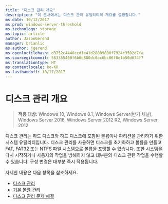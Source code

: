 ```yaml
---
title: "디스크 관리 개요"
description: "이 문서에서는 디스크 관리 유틸리티의 개요를 설명합니다."
ms.date: 10/12/2017
ms.prod: windows-server-threshold
ms.technology: storage
ms.topic: article
author: JasonGerend
manager: brianlic
ms.author: jgerend
ms.openlocfilehash: d3752c4448ccdfe41d28009800f7924c3502d7fa
ms.sourcegitcommit: 583355400f6b0d880dc0ac6bc06f0efb50d674f7
ms.translationtype: HT
ms.contentlocale: ko-KR
ms.lasthandoff: 10/17/2017
---
```

# <a name="overview-of-disk-management"></a>디스크 관리 개요

> **적용 대상:** Windows 10, Windows 8.1, Windows Server(반기 채널), Windows Server 2016, Windows Server 2012 R2, Windows Server 2012

디스크 관리는 하드 디스크와 하드 디스크에 포함된 볼륨이나 파티션을 관리하기 위한 시스템 유틸리티입니다. 디스크 관리를 사용하면 디스크를 초기화하고 볼륨을 만들고 FAT, FAT32 또는 NTFS 파일 시스템으로 볼륨을 포맷할 수 있습니다. 또한 시스템을 다시 시작하거나 사용자의 작업을 방해하지 않고 대부분의 디스크 관련 작업을 수행할 수 있습니다. 구성 변경은 대부분 즉시 적용됩니다.

자세한 내용은 다음 항목을 참조하세요.

-   [디스크 관리](manage-disks.md)
-   [기본 볼륨 관리](manage-basic-volumes.md)
-   [디스크 관리 문제 해결](troubleshooting-disk-management.md)
